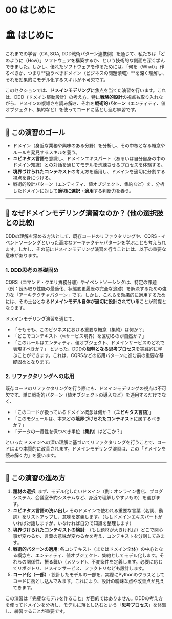 # 00 はじめに

# 🏛️ はじめに

これまでの学習（CA, SOA, DDD戦術パターン連携例）を通じて、私たちは「どのように（How）」ソフトウェアを構築するか、という技術的な側面を深く学んできました。しかし、優れたソフトウェアを作るためには、「何を（What）」作るべきか、つまり**扱うべきドメイン（ビジネスの問題領域）**を深く理解し、それを効果的にモデル化するスキルが不可欠です。

このセクションでは、**ドメインモデリング**に焦点を当てた演習を行います。これは、DDD（ドメイン駆動設計）の考え方、特に**戦略的設計**の視点も取り入れながら、ドメインの複雑さを読み解き、それを**戦術的パターン**（エンティティ、値オブジェクト、集約など）を使ってコードに落とし込む練習です。

---

## 🎯 この演習のゴール

- ドメイン（身近な業務や興味のある分野）を分析し、その中核となる概念やルールを発見するスキルを養う。
- **ユビキタス言語**を意識し、ドメインエキスパート（あるいは自分自身の中のドメイン知識）との対話を通じてモデルを洗練させるプロセスを体験する。
- **境界づけられたコンテキスト**の考え方を適用し、ドメインを適切に分割する視点を身につける。
- 戦術的設計パターン（エンティティ、値オブジェクト、集約など）を、分析したドメインに対して**適切に選択・適用**する判断力を養う。

---

## 🧭 なぜドメインモデリング演習なのか？ (他の選択肢との比較)

DDDの理解を深める方法として、既存コードのリファクタリングや、CQRS・イベントソーシングといった高度なアーキテクチャパターンを学ぶことも考えられます。しかし、その前にドメインモデリング演習を行うことには、以下の重要な意味があります。

### 1. DDD思考の基礎固め

CQRS（コマンド・クエリ責務分離）やイベントソーシングは、特定の課題（例：読み取り性能の最適化、状態変更履歴の完全な追跡）を解決するための強力な「アーキテクチャパターン」です。しかし、これらを効果的に適用するためには、その土台となる**ドメインモデル自体が適切に設計されている**ことが前提となります。

ドメインモデリング演習を通じて、

- 「そもそも、このビジネスにおける重要な概念（集約）は何か？」
- 「どこでコンテキスト（≒サービス境界）を区切るのが自然か？」
- 「このルールはエンティティ、値オブジェクト、ドメインサービスのどれで表現すべきか？」
といった、DDDの**根幹となる思考プロセス**を実践的に学ぶことができます。これは、CQRSなどの応用パターンに進む前の重要な基礎固めとなります。

### 2. リファクタリングへの応用

既存コードのリファクタリングを行う際にも、ドメインモデリングの視点は不可欠です。単に戦術的パターン（値オブジェクトの導入など）を適用するだけでなく、

- 「このコードが扱っているドメイン概念は何か？（**ユビキタス言語**）」
- 「このモジュールは、本来どの**境界づけられたコンテキスト**に属するべきか？」
- 「データの一貫性を保つべき単位（**集約**）はどこか？」

といったドメインへの深い理解に基づいてリファクタリングを行うことで、コードはより本質的に改善されます。ドメインモデリング演習は、この「ドメインを読み解く力」を養います。

---

## 📖 この演習の進め方

1. **題材の選択**:
まず、モデル化したいドメイン（例：オンライン書店、ブログシステム、会議室予約システムなど、身近で理解しやすいもの）を選びます。
2. **ユビキタス言語の洗い出し**:
そのドメインで使われる重要な言葉（名詞、動詞）をリストアップし、意味を定義します。（もしドメインエキスパートがいれば対話しますが、いなければ自分で知識を整理します）
3. **境界づけられたコンテキストの検討**:
（もし題材が大きければ）どこで関心事が変わるか、言葉の意味が変わるかを考え、コンテキストを分割してみます。
4. **戦術的パターンの適用**:
各コンテキスト（またはドメイン全体）の中心となる概念を、エンティティ、値オブジェクト、集約としてモデル化します。それらの関係性、振る舞い（メソッド）、不変条件を定義します。必要に応じてリポジトリ、ドメインサービス、ファクトリなども設計します。
5. **コード化（一部）**:
設計したモデルの一部を、実際にPythonのクラスとしてコードに落とし込んでみます。これにより、設計の曖昧な点や改善点が見えてきます。

この演習は「完璧なモデルを作ること」が目的ではありません。DDDの考え方を使ってドメインを分析し、モデルに落とし込むという「**思考プロセス**」を体験し、練習することが重要です。